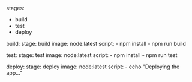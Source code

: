 stages:
  - build
  - test
  - deploy

build:
  stage: build
  image: node:latest
  script:
    - npm install
    - npm run build

test:
  stage: test
  image: node:latest
  script:
    - npm install
    - npm run test

deploy:
  stage: deploy
  image: node:latest
  script:
    - echo "Deploying the app..."
